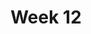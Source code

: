 ---
title: Week 12
days:
  - date: 2022-11-06
    events:
      "**Lecture 30**{: .label .label-lec} [The Chi-square Test for Two-way Tables]()":
        "Ch. 22"
  - date: 2022-11-08
    events:
      "**Lecture 31**{: .label .label-lec} [Permutation Tests]()": 
      
  - date: 2022-11-10
    events:
      "**No Class Veterans Day**":
---